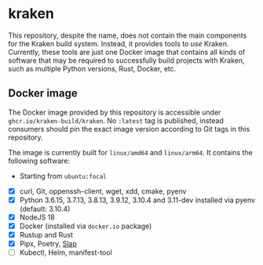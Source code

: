 # kraken

This repository, despite the name, does not contain the main components for the Kraken build system. Instead, it
provides tools to _use_ Kraken. Currently, these tools are just one Docker image that contains all kinds of software
that may be required to successfully build projects with Kraken, such as multiple Python versions, Rust, Docker, etc.

## Docker image

The Docker image provided by this repository is accessible under `ghcr.io/kraken-build/kraken`. No `:latest` tag is
published, instead consumers should pin the exact image version according to Git tags in this repository.

The image is currently built for `linux/amd64` and `linux/arm64`. It contains the following software:

* Starting from `ubuntu:focal`
* [x] curl, Git, oppenssh-client, wget, xdd, cmake, pyenv
* [x] Python 3.6.15, 3.7.13, 3.8.13, 3.9.12, 3.10.4 and 3.11-dev installed via pyenv (default: 3.10.4)
* [x] NodeJS 18
* [x] Docker (installed via `docker.io` package)
* [x] Rustup and Rust
* [x] Pipx, Poetry, [Slap][]
* [ ] Kubectl, Helm, manifest-tool

[Slap]: https://github.com/python-slap/slap-cli
